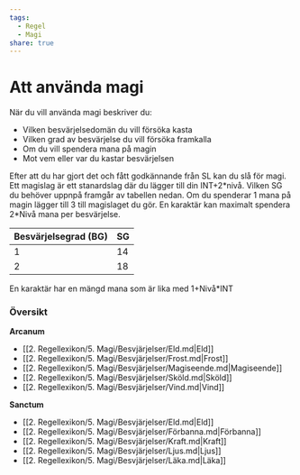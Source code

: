 ```yaml
---
tags:
  - Regel
  - Magi
share: true
---
```

# Att använda magi

När du vill använda magi beskriver du:
- Vilken besvärjelsedomän du vill försöka kasta
- Vilken grad av besvärjelse du vill försöka framkalla 
- Om du vill spendera mana på magin
- Mot vem eller var du kastar besvärjelsen

Efter att du har gjort det och fått godkännande från SL kan du slå för magi. Ett magislag är ett stanardslag där du lägger till din INT+2\*nivå. Vilken SG du behöver uppnpå framgår av tabellen nedan. Om du spenderar 1 mana på magin lägger till 3 till magislaget du gör. En karaktär kan maximalt spendera 2\*Nivå mana per besvärjelse.

| Besvärjelsegrad (BG) | SG  |
| -------------------- | --- |
| 1                    | 14  |
| 2                    | 18  |
En karaktär har en mängd mana som är lika med 1+Nivå\*INT

### Översikt
**Arcanum**
- [[2. Regellexikon/5. Magi/Besvjärjelser/Eld.md|Eld]]
- [[2. Regellexikon/5. Magi/Besvjärjelser/Frost.md|Frost]]
- [[2. Regellexikon/5. Magi/Besvjärjelser/Magiseende.md|Magiseende]]
- [[2. Regellexikon/5. Magi/Besvjärjelser/Sköld.md|Sköld]]
- [[2. Regellexikon/5. Magi/Besvjärjelser/Vind.md|Vind]]


**Sanctum**
- [[2. Regellexikon/5. Magi/Besvjärjelser/Eld.md|Eld]]
- [[2. Regellexikon/5. Magi/Besvjärjelser/Förbanna.md|Förbanna]]
- [[2. Regellexikon/5. Magi/Besvjärjelser/Kraft.md|Kraft]]
- [[2. Regellexikon/5. Magi/Besvjärjelser/Ljus.md|Ljus]]
- [[2. Regellexikon/5. Magi/Besvjärjelser/Läka.md|Läka]]

